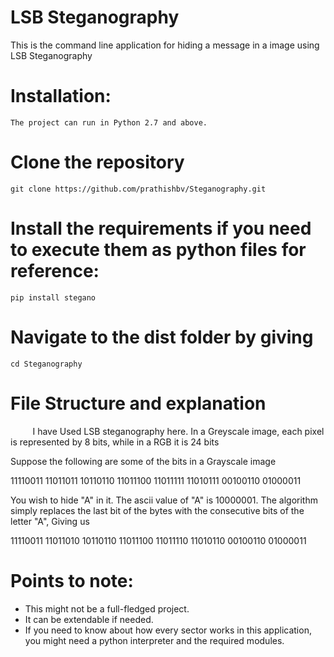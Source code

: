 # LSB Steganography

This is the command line application for hiding a message in a image using LSB Steganography

# Installation:
	The project can run in Python 2.7 and above.
	
# Clone the repository
```
git clone https://github.com/prathishbv/Steganography.git
```

# Install the requirements if you need to  execute them as python files for reference:
```
pip install stegano
```

# Navigate to the dist folder by giving
```
cd Steganography
```

# File Structure and explanation 
&nbsp;&nbsp;&nbsp;&nbsp;&nbsp;&nbsp;&nbsp;&nbsp; I have Used LSB steganography here. In a Greyscale image, each pixel is represented by 8 bits, while in a RGB it is 24 bits

Suppose the following are some of the bits in a Grayscale image

11110011
11011011
10110110
11011100
11011111
11010111
00100110
01000011

You wish to hide "A" in it. The ascii value of "A" is 10000001.
The algorithm simply replaces the last bit of the bytes with the consecutive bits of the letter "A", Giving us

11110011
11011010
10110110
11011100
11011110
11010110
00100110
01000011


# Points to note:
- This might not be a full-fledged project.
- It can be extendable if needed.
- If you need to know about how every sector works in this application, you might need a python interpreter and the required modules.


